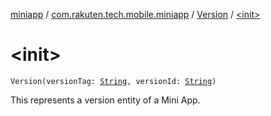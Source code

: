 [miniapp](../../index.md) / [com.rakuten.tech.mobile.miniapp](../index.md) / [Version](index.md) / [&lt;init&gt;](./-init-.md)

# &lt;init&gt;

`Version(versionTag: `[`String`](https://kotlinlang.org/api/latest/jvm/stdlib/kotlin/-string/index.html)`, versionId: `[`String`](https://kotlinlang.org/api/latest/jvm/stdlib/kotlin/-string/index.html)`)`

This represents a version entity of a Mini App.

